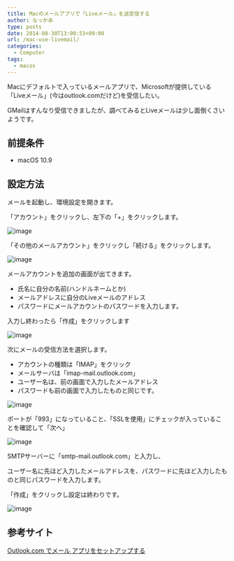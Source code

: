 ```yaml
---
title: Macのメールアプリで「Liveメール」を送受信する
author: なっかあ
type: posts
date: 2014-08-30T13:00:53+09:00
url: /mac-use-livemail/
categories:
  - Computer
tags:
  - macos
---
```

Macにデフォルトで入っているメールアプリで、Microsoftが提供している「Liveメール」(今はoutlook.comだけど)を受信したい。
  
GMailはすんなり受信できましたが、調べてみるとLiveメールは少し面倒くさいようです。

## 前提条件

* macOS 10.9

## 設定方法
  
メールを起動し、環境設定を開きます。
  
「アカウント」をクリックし、左下の「+」をクリックします。
  
![image](/img/wp/20140830_mac_livemail_1-400x410.png)
  
「その他のメールアカウント」をクリックし「続ける」をクリックします。

![image](/img/wp/20140830_mac_livemail_2-400x339.png)
  
メールアカウントを追加の画面が出てきます。

* 氏名に自分の名前(ハンドルネームとか)
* メールアドレスに自分のLiveメールのアドレス
* パスワードにメールアカウントのパスワードを入力します。
  
入力し終わったら「作成」をクリックします

![image](/img/wp/20140830_mac_livemail_3-400x301.png)

  
次にメールの受信方法を選択します。

* アカウントの種類は「IMAP」をクリック
* メールサーバは「imap-mail.outlook.com」
* ユーザー名は、前の画面で入力したメールアドレス
* パスワードも前の画面で入力したものと同じです。

![image](/img/wp/20140830_mac_livemail_4-400x332.png)

ポートが「993」になっていること、「SSLを使用」にチェックが入っていることを確認して「次へ」

![image](/img/wp/20140830_mac_livemail_5-400x332.png)
  
SMTPサーバーに「smtp-mail.outlook.com」と入力し、
  
ユーザー名に先ほど入力したメールアドレスを、パスワードに先ほど入力したものと同じパスワードを入力します。
  
「作成」をクリックし設定は終わりです。

![image](/img/wp/20140830_mac_livemail_6-400x301.png)


## 参考サイト
  
[Outlook.com でメール アプリをセットアップする](http://windows.microsoft.com/ja-jp/windows/outlook/send-receive-from-app)
